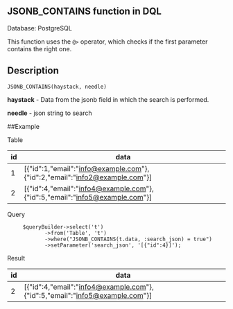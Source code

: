 ## JSONB_CONTAINS function in DQL


Database: PostgreSQL

This function uses the `@>` operator, which checks if the first parameter contains the right one.

## Description
```
JSONB_CONTAINS(haystack, needle)
```


**haystack** - Data from the jsonb field in which the search is performed.

**needle** - json string to search
 

##Example

Table

| id | data                                                                      |
|----|----------------------------------------------------------------------------|
| 1  | [{"id":1,"email":"info@example.com"},{"id":2,"email":"info2@example.com"}] |
| 2  | [{"id":4,"email":"info4@example.com"},{"id":5,"email":"info5@example.com"}] |


Query
```
     $queryBuilder->select('t')
            ->from('Table', 't')
            ->where("JSONB_CONTAINS(t.data, :search_json) = true") 
            ->setParameter('search_json', '[{"id":4}]');
```

Result

| id | data                                                                      |
|----|----------------------------------------------------------------------------| 
| 2  | [{"id":4,"email":"info4@example.com"},{"id":5,"email":"info5@example.com"}] |
